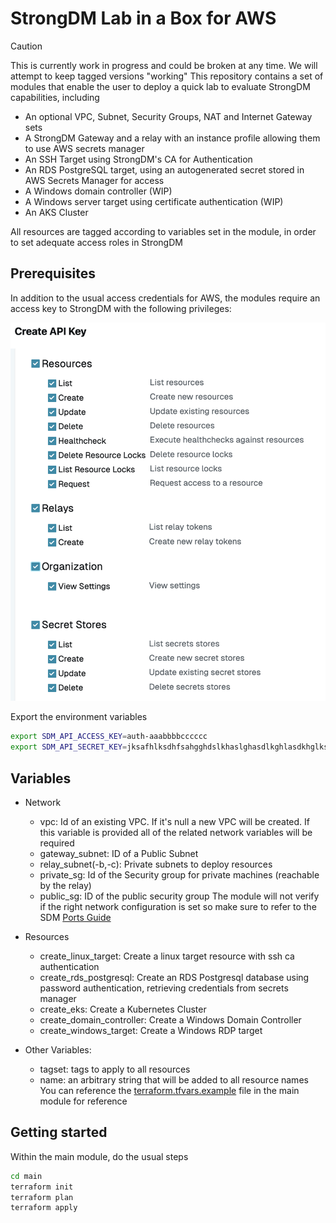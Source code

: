 # StrongDM Lab in a Box for AWS
> [!CAUTION]
> This is currently work in progress and could be broken at any time.
> We will attempt to keep tagged versions "working"
This repository contains a set of modules that enable the user to deploy a quick lab to evaluate StrongDM capabilities, including
- An optional VPC, Subnet, Security Groups, NAT and Internet Gateway sets
- A StrongDM Gateway and a relay with an instance profile allowing them to use AWS secrets manager
- An SSH Target using StrongDM's CA for Authentication
- An RDS PostgreSQL target, using an autogenerated secret stored in AWS Secrets Manager for access
- A Windows domain controller (WIP)
- A Windows server target using certificate authentication (WIP)
- An AKS Cluster

All resources are tagged according to variables set in the module, in order to set adequate access roles in StrongDM

## Prerequisites
In addition to the usual access credentials for AWS, the modules require an access key to StrongDM with the following privileges:

 ![StrongDM Permissions](doc/strongdm-permissions.png?raw=true)

Export the environment variables

```bash
export SDM_API_ACCESS_KEY=auth-aaabbbbcccccc
export SDM_API_SECRET_KEY=jksafhlksdhfsahgghdslkhaslghasdlkghlasdkhglkshg
```

## Variables
- Network
  - vpc: Id of an existing VPC. If it's null a new VPC will be created. If this variable is provided all of the related network variables will be required
  - gateway_subnet: ID of a Public Subnet
  - relay_subnet(-b,-c): Private subnets to deploy resources
  - private_sg: Id of the Security group for private machines (reachable by the relay)
  - public_sg: ID of the public security group
The module will not verify if the right network configuration is set so make sure to refer to the SDM [Ports Guide](https://www.strongdm.com/docs/admin/deployment/ports-guide/)

- Resources
  - create_linux_target: Create a linux target resource with ssh ca authentication
  - create_rds_postgresql: Create an RDS Postgresql database using password authentication, retrieving credentials from secrets manager
  - create_eks: Create a Kubernetes Cluster
  - create_domain_controller: Create a Windows Domain Controller
  - create_windows_target: Create a Windows RDP target
 
- Other Variables:
  - tagset: tags to apply to all resources
  - name: an arbitrary string that will be added to all resource names
You can reference the [terraform.tfvars.example](main/terraform.tfvars.example) file in the main module for reference

## Getting started

Within the main module, do the usual steps

```bash
cd main
terraform init
terraform plan
terraform apply
``` 
